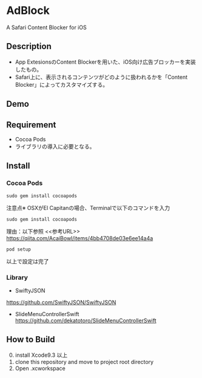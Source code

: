 AdBlock
=======
A Safari Content Blocker for iOS

## Description
* App ExtesionsのContent Blockerを用いた、iOS向け広告ブロッカーを実装したもの。
* Safari上に、表示されるコンテンツがどのように扱われるかを「Content Blocker」によってカスタマイズする。

## Demo

## Requirement
* Cocoa Pods
* ライブラリの導入に必要となる。

## Install

### Cocoa Pods

```terminal
sudo gem install cocoapods
```
注意点※ OSXがEl Capitanの場合、Terminalで以下のコマンドを入力
```terminal
sudo gem install cocoapods
```
理由：以下参照
<<参考URL>>  https://qiita.com/AcaiBowl/items/4bb4708de03e6ee14a4a
```terminal
pod setup
```
以上で設定は完了

### Library

* SwiftyJSON

https://github.com/SwiftyJSON/SwiftyJSON

* SlideMenuControllerSwift
https://github.com/dekatotoro/SlideMenuControllerSwift

## How to Build
0. install Xcode9.3 以上
1. clone this repository and move to project root directory
2. Open .xcworkspace
